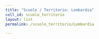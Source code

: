 ```yaml
---
title: "Scuole / Territorio: Lombardia"
coll_id: scuole_territorio
layout: list
permalink: /scuole_territorio/Lombardia

---
```

